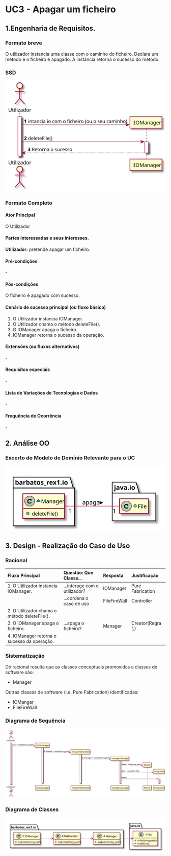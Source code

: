 # UC3 - Apagar um ficheiro
## 1.Engenharia de Requisitos.
### Formato breve

O utilizador instancia uma classe com o caminho do ficheiro. Declara um método e o ficheiro é apagado. A instância retorna o sucesso do método.

### SSD
![](UC3_SSD.svg)

### Formato Completo

#### Ator Principal
O Utilizador

#### Partes interessadas e seus interesses.

**Utilizador:** pretende apagar um ficheiro.

#### Pré-condições

\-

#### Pós-condições

O ficheiro é apagado com sucesso.


#### Cenário de sucesso principal (ou fluxo básico)

1. O Utilizador instancia IOManager.
2. O Utilizador chama o método deleteFile().
3. O IOManager apaga o ficheiro.
4. IOManager retorna o sucesso da operação. 



#### Extensões (ou fluxos alternativos)

\-

#### Requisitos especiais

\-

#### Lista de Variações de Tecnologias e Dados

\-

#### Frequência de Ocorrência


\-


## 2. Análise OO

### Excerto do Modelo de Domínio Relevante para o UC

![](UC3_MD.svg)


## 3. Design - Realização do Caso de Uso

### Racional

| Fluxo Principal | Questão: Que Classe... | Resposta  | Justificação  |
|:--------------  |:---------------------- |:----------|:---------------------------- |
| 1. O Utilizador instancia IOManager. |...interage com o utilizador?| IOManager|Pure Fabrication|
| |...cordena o caso de uso| FileFireWall|Controller
| 2. O Utilizador chama o método deleteFile().
| 3. O IOManager apaga o ficheiro.|...apaga o ficheiro?|Manager| Creator(Regra 1)|
| 4. IOManager retorna o sucesso da operação.


### Sistematização ##

 Do racional resulta que as classes conceptuais promovidas a classes de software são:

* Manager

Outras classes de software (i.e. Pure Fabrication) identificadas:  

* IOManger
* FileFireWall


###	Diagrama de Sequência

![SD_UCX.png](UC2_SD.svg)


###	Diagrama de Classes

![CD_UCX.png](UC1_CD.svg)
